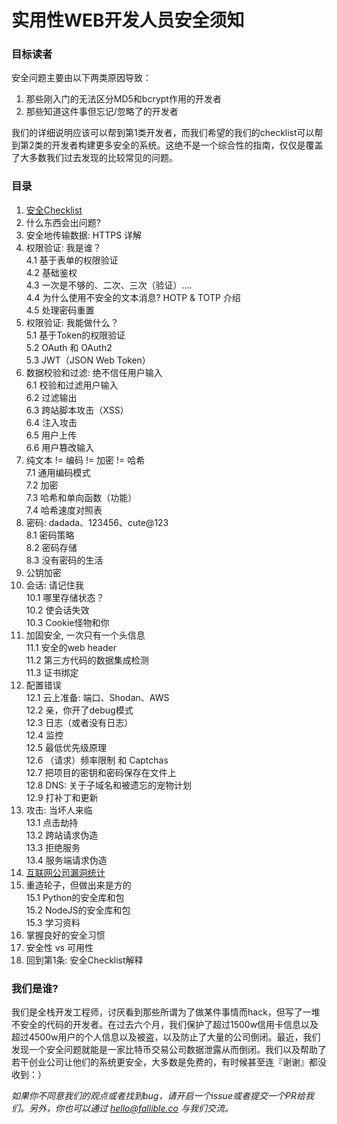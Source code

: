 # 实用性WEB开发人员安全须知  

### 目标读者  

安全问题主要由以下两类原因导致：   

1. 那些刚入门的无法区分MD5和bcrypt作用的开发者  
2. 那些知道这件事但忘记/忽略了的开发者  

我们的详细说明应该可以帮到第1类开发者，而我们希望的我们的checklist可以帮到第2类的开发者构建更多安全的系统。这绝不是一个综合性的指南，仅仅是覆盖了大多数我们过去发现的比较常见的问题。  



### 目录  

1. [安全Checklist](security-checklist-zh.md)  
2. 什么东西会出问题?  
3. 安全地传输数据: HTTPS 详解  
4. 权限验证: 我是谁？  
4.1 基于表单的权限验证  
4.2 基础鉴权   
4.3 一次是不够的、二次、三次（验证）....   
4.4 为什么使用不安全的文本消息? HOTP & TOTP 介绍   
4.5 处理密码重置  
5. 权限验证: 我能做什么？  
5.1 基于Token的权限验证    
5.2 OAuth 和 OAuth2  
5.3 JWT（JSON Web Token）  
6. 数据校验和过滤: 绝不信任用户输入  
6.1 校验和过滤用户输入  
6.2 过滤输出  
6.3 跨站脚本攻击（XSS）    
6.4 注入攻击    
6.5 用户上传   
6.6 用户篡改输入  
7. 纯文本 != 编码 != 加密 != 哈希    
7.1 通用编码模式    
7.2 加密    
7.3 哈希和单向函数（功能）    
7.4 哈希速度对照表  
8. 密码: dadada、123456、cute@123  
8.1 密码策略  
8.2 密码存储  
8.3 没有密码的生活  
9. 公钥加密 
10. 会话: 请记住我   
10.1 哪里存储状态？   
10.2 使会话失效    
10.3 Cookie怪物和你  
11. 加固安全, 一次只有一个头信息    
11.1 安全的web header    
11.2 第三方代码的数据集成检测    
11.3 证书绑定  
12. 配置错误      
12.1 云上准备: 端口、Shodan、AWS  
12.2 亲，你开了debug模式    
12.3 日志（或者没有日志）  
12.4 监控  
12.5 最低优先级原理    
12.6 （请求）频率限制 和 Captchas  
12.7 把项目的密钥和密码保存在文件上      
12.8 DNS: 关于子域名和被遗忘的宠物计划    
12.9 打补丁和更新    
13. 攻击: 当坏人来临    
13.1 点击劫持    
13.2 跨站请求伪造    
13.3 拒绝服务    
13.4 服务端请求伪造  
14. [互联网公司漏洞统计](vulnerabilities-stats.md)   
15. 重造轮子，但做出来是方的    
15.1 Python的安全库和包    
15.2 NodeJS的安全库和包  
15.3 学习资料  
16. 掌握良好的安全习惯  
17. 安全性  vs 可用性  
18. 回到第1条: 安全Checklist解释  




### 我们是谁?

我们是全栈开发工程师，讨厌看到那些所谓为了做某件事情而hack，但写了一堆不安全的代码的开发者。在过去六个月，我们保护了超过1500w信用卡信息以及超过4500w用户的个人信息以及被盗，以及防止了大量的公司倒闭。最近，我们发现一个安全问题就能是一家比特币交易公司数据泄露从而倒闭。我们以及帮助了若干创业公司让他们的系统更安全，大多数是免费的，有时候甚至连『谢谢』都没收到：）

*如果你不同意我们的观点或者找到bug，请开启一个issue或者提交一个PR给我们。另外，你也可以通过 hello@fallible.co 与我们交流。*
